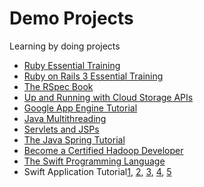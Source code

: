 Demo Projects
=============

Learning by doing projects

* [Ruby Essential Training](http://www.lynda.com/sdk/Ruby-tutorials/essential-training/47905-2.html)
* [Ruby on Rails 3 Essential Training](http://www.lynda.com/sdk/Ruby-Rails-tutorials/Ruby-Rails-3-Essential-Training/55960-2.html)
* [The RSpec Book](http://www.amazon.com/The-RSpec-Book-Behaviour-Development/dp/1934356379)
* [Up and Running with Cloud Storage APIs](http://www.lynda.com/sdk/Azure-tutorials/Up-Running-Cloud-Storage-APIs/133320-2.html)
* [Google App Engine Tutorial](http://googcloudlabs.appspot.com/whatgae.html)
* [Java Multithreading](https://www.udemy.com/java-multithreading)
* [Servlets and JSPs](https://www.udemy.com/javawebtut/)
* [The Java Spring Tutorial](https://www.udemy.com/javaspring/)
* [Become a Certified Hadoop Developer](https://www.udemy.com/hadoop-tutorial/)
* [The Swift Programming Language](https://developer.apple.com/swift/)
* Swift Application Tutorial[1](http://www.raywenderlich.com/tutorials), [2](https://www.youtube.com/channel/UCysEngjfeIYapEER9K8aikw/playlists), [3](https://www.youtube.com/user/Archetapp/playlists), [4](https://www.youtube.com/user/programmingswift/playlists), [5](https://www.youtube.com/user/rm2kdev/playlists)
